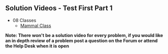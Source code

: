 ## Solution Videos - Test First Part 1

- 08 Classes
  - [Mammal Class](https://youtu.be/5qCplIRVmSc)

**Note: There won't be a solution video for every problem, if you would like an in depth review of a problem post a question on the Forum or attend the Help Desk when it is open**
